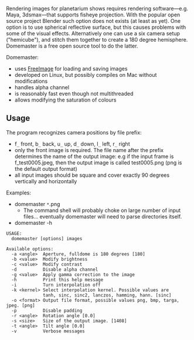 Rendering images for planetarium shows requires rendering software—e.g. Maya, 3dsmax—that supports fisheye projection. With the popular open source project Blender such option does not exists (at least as yet). One option is to use spherical reflective surface, but this causes problems with some of the visual effects. Alternatively one can use a six camera setup ("hemicube"), and stitch them together to create a 180 degree hemisphere. Domemaster is a free open source tool to do the latter.

Domemaster:
  * uses [FreeImage](http://freeimage.sourceforge.net/) for loading and saving images
  * developed on Linux, but possibly compiles on Mac without modifications
  * handles alpha channel
  * is reasonably fast even though not multithreaded
  * allows modifying the saturation of colours

## Usage ##
The program recognizes camera positions by file prefix:
  * f`_`  front, b`_` back, u`_` up, d`_` down, l`_` left, r`_` right
  * only the front image is required. The file name after the prefix determines the name of the output image: e.g if the input frame is f\_test0005.jpeg, then the output image is called test0005.png (png is the default output format)
  * all input images should be square and cover exactly 90 degrees vertically and horizontally

Examples:
  * domemaster `*`.png
    * The command shell will probably choke on large number of input files... eventually domemaster will need to parse directories itself.
  * domemaster -h
```
USAGE:
  domemaster [options] images

Available options:
  -a <angle>  Aperture, fulldome is 180 degrees [180]
  -b <value>  Modify brightness
  -c <value>  Modify contrast
  -d          Disable alpha channel
  -g <value>  Apply gamma correction to the image
  -h          Print this help message
  -i          Turn interpolation off
  -k <kernel> Select interpolation kernel. Possible values are
              tanh, sinc, sinc2, lanczos, hamming, hann. [sinc]
  -o <format> Output file format, possible values png, bmp, targa, jpeg. [png]
  -p          Disable padding
  -r <angle>  Rotation angle [0.0]
  -s <size>   Size of the output image. [1408]
  -t <angle>  Tilt angle [0.0]
  -v          Verbose messages
```